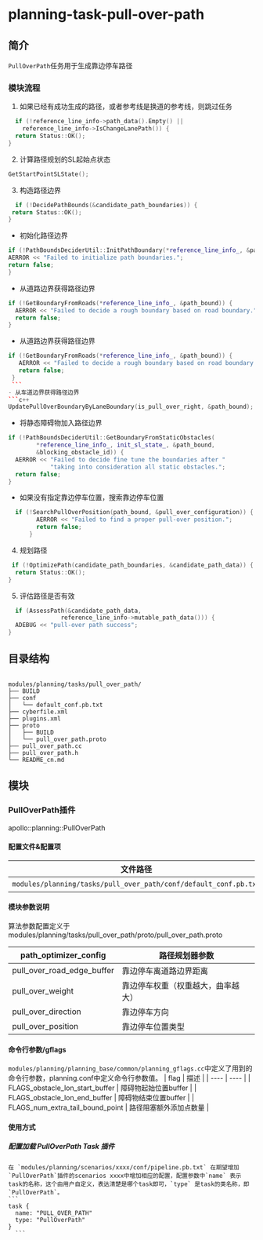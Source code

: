 planning-task-pull-over-path
============

## 简介

`PullOverPath`任务用于生成靠边停车路径
### 模块流程

1. 如果已经有成功生成的路径，或者参考线是换道的参考线，则跳过任务
  ```c++
    if (!reference_line_info->path_data().Empty() ||
      reference_line_info->IsChangeLanePath()) {
    return Status::OK();
  }
  ```
  2. 计算路径规划的SL起始点状态
   ```c++
   GetStartPointSLState();
   ```
  3. 构造路径边界
   ```c++
     if (!DecidePathBounds(&candidate_path_boundaries)) {
    return Status::OK();
  }
   ```
   - 初始化路径边界
  ```c++
  if (!PathBoundsDeciderUtil::InitPathBoundary(*reference_line_info_, &path_bound, init_sl_state_)) {
  AERROR << "Failed to initialize path boundaries.";
  return false;
}
```
  - 从道路边界获得路径边界
  ```c++
if (!GetBoundaryFromRoads(*reference_line_info_, &path_bound)) {
    AERROR << "Failed to decide a rough boundary based on road boundary.";
    return false;
  }
  ```
   - 从道路边界获得路径边界
   ```c++
  if (!GetBoundaryFromRoads(*reference_line_info_, &path_bound)) {
      AERROR << "Failed to decide a rough boundary based on road boundary.";
      return false;
    }
    ```
- 从车道边界获得路径边界
  ```c++
UpdatePullOverBoundaryByLaneBoundary(is_pull_over_right, &path_bound);
  ```
- 将静态障碍物加入路径边界
```c++
if (!PathBoundsDeciderUtil::GetBoundaryFromStaticObstacles(
        *reference_line_info_, init_sl_state_, &path_bound,
        &blocking_obstacle_id)) {
  AERROR << "Failed to decide fine tune the boundaries after "
            "taking into consideration all static obstacles.";
  return false;
}
```
- 如果没有指定靠边停车位置，搜索靠边停车位置
```c++
  if (!SearchPullOverPosition(path_bound, &pull_over_configuration)) {
        AERROR << "Failed to find a proper pull-over position.";
        return false;
      }
```
  4.  规划路径
  ```c++
   if (!OptimizePath(candidate_path_boundaries, &candidate_path_data)) {
    return Status::OK();
  }
  ```
  5.  评估路径是否有效
  ```c++
    if (AssessPath(&candidate_path_data,
                 reference_line_info->mutable_path_data())) {
    ADEBUG << "pull-over path success";
  }
  ```

## 目录结构

```shell

modules/planning/tasks/pull_over_path/
├── BUILD
├── conf
│   └── default_conf.pb.txt
├── cyberfile.xml
├── plugins.xml
├── proto
│   ├── BUILD
│   └── pull_over_path.proto
├── pull_over_path.cc
├── pull_over_path.h
└── README_cn.md

```

## 模块

### PullOverPath插件

apollo::planning::PullOverPath

#### 配置文件&配置项
| 文件路径 | 类型/结构 | <div style="width: 300pt">说明</div> |
| ---- | ---- | ---- |
| `modules/planning/tasks/pull_over_path/conf/default_conf.pb.txt` | apollo::planning::PullOverPathConfig | PullOverPath的默认配置文件 |

#### 模块参数说明
  
算法参数配置定义于modules/planning/tasks/pull_over_path/proto/pull_over_path.proto
   
   | path_optimizer_config      | 路径规划器参数                     |
   | -------------------------- | ---------------------------------- |
   | pull_over_road_edge_buffer | 靠边停车离道路边界距离             |
   | pull_over_weight           | 靠边停车权重（权重越大，曲率越大） |
   | pull_over_direction        | 靠边停车方向                       |
   | pull_over_position         | 靠边停车位置类型                   |
#### 命令行参数/gflags

`modules/planning/planning_base/common/planning_gflags.cc`中定义了用到的命令行参数，planning.conf中定义命令行参数值。
| flag | 描述 |
  |  ---- | ---- |
|  FLAGS_obstacle_lon_start_buffer | 障碍物起始位置buffer |
|  FLAGS_obstacle_lon_end_buffer | 障碍物结束位置buffer |
|  FLAGS_num_extra_tail_bound_point | 路径阻塞额外添加点数量 |
#### 使用方式

##### 配置加载 PullOverPath Task 插件

    在 `modules/planning/scenarios/xxxx/conf/pipeline.pb.txt` 在期望增加`PullOverPath`插件的scenarios xxxx中增加相应的配置，配置参数中`name` 表示task的名称，这个由用户自定义，表达清楚是哪个task即可，`type` 是task的类名称，即`PullOverPath`。
    ```
    task {
      name: "PULL_OVER_PATH"
      type: "PullOverPath"
    }
      ```